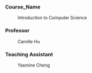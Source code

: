 <dl>
  <h3><dt>Course_Name</dt></h3>
  <dd>Introduction to Computer Science</dd>

  <h3><dt>Professor</dt></h3>
  <dd>Camille Hu</dd>
  
  <h3><dt>Teaching Assistant</dt></h3>
  <dd>Yasmine Cheng</dd>
</dl>
